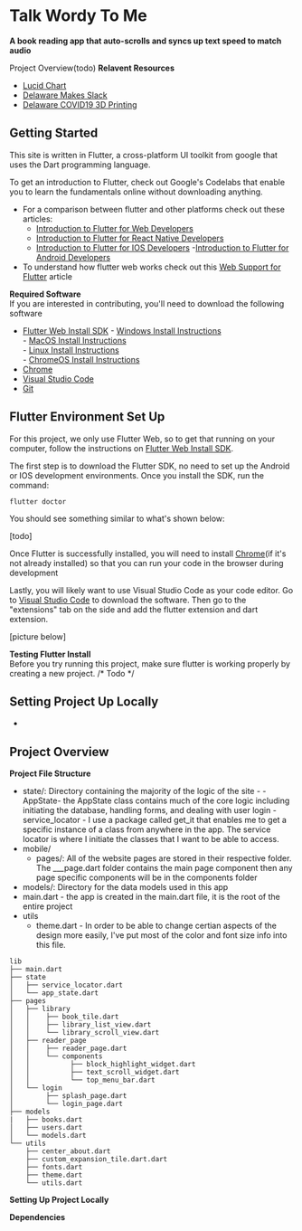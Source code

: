 # Talk Wordy To Me

**A book reading app that auto-scrolls and syncs up text speed to match audio**

Project Overview(todo)
**Relavent Resources**
- [Lucid Chart](https://app.lucidchart.com/invitations/accept/c0e0ac52-e95d-467d-83f0-0afded2a9faa)
- [Delaware Makes Slack](https://join.slack.com/t/delawaremakes/shared_invite/zt-ee1k7e45-lseLrkf_Jt_heZG34eBMtA)
- [Delaware COVID19 3D Printing](https://www.facebook.com/groups/1624749267680924)

## Getting Started<br>
This site is written in Flutter, a cross-platform UI toolkit from google that uses the Dart programming language.

To get an introduction to Flutter, check out Google's Codelabs that enable you to learn the fundamentals online without downloading anything.
 - For a comparison between flutter and other platforms check out these articles:
      - [Introduction to Flutter for Web Developers](https://flutter.dev/docs/get-started/flutter-for/web-devs)
      - [Introduction to Flutter for React Native Developers](https://flutter.dev/docs/get-started/flutter-for/react-native-devs)
      - [Introduction to Flutter for IOS Developers](https://flutter.dev/docs/get-started/flutter-for/ios-devs)
      -[Introduction to Flutter for Android Developers](https://flutter.dev/docs/get-started/flutter-for/android-devs)
- To understand how flutter web works check out this [Web Support for Flutter](https://flutter.dev/web) article


**Required Software** <br/>
If you are interested in contributing, you'll need to download the following software
- [Flutter Web Install SDK](https://flutter.dev/docs/get-started/web)
      - [Windows Install Instructions](https://flutter.dev/docs/get-started/install/windows)    
      - [MacOS Install Instructions](https://flutter.dev/docs/get-started/install/macos)       
      - [Linux Install Instructions](https://flutter.dev/docs/get-started/install/linux)   
      - [ChromeOS Install Instructions](https://flutter.dev/docs/get-started/install/chromeos])
- [Chrome](https://www.google.com/chrome/)
- [Visual Studio Code](https://code.visualstudio.com/)
- [Git](https://git-scm.com/)

## Flutter Environment Set Up <br/>
For this project, we only use Flutter Web, so to get that running on your computer, follow the instructions on [Flutter Web Install SDK](https://flutter.dev/docs/get-started/web). 

The first step is to download the Flutter SDK, no need to set up the Android or IOS development environments. Once you install the SDK, run the command:
```
flutter doctor
```
You should see something similar to what's shown below:

[todo]

Once Flutter is successfully installed, you will need to install [Chrome](https://www.google.com/chrome/)(if it's not already installed) so that you can run your code in the browser during development

Lastly, you will likely want to use Visual Studio Code as your code editor. Go to [Visual Studio Code](https://code.visualstudio.com/) to download the software. Then go to the "extensions" tab on the side and add the flutter extension and dart extension.

[picture below]


**Testing Flutter Install** <br/>
Before you try running this project, make sure flutter is working properly by creating a new project.
/*
Todo
*/

## Setting Project Up Locally <br/>

 - 

## Project Overview <br/>


**Project File Structure**<br>
- state/: Directory containing the majority of the logic of the site - 
        - AppState- the AppState class contains much of the core logic including initiating the database, handling forms, and dealing with user login
        - service_locator - I use a package called get_it that enables me to get a specific instance of a class from anywhere in the app. The service locator is where I initiate the classes that I want to be able to access. 
- mobile/ 
    - pages/: All of the website pages are stored in their respective folder. The ___page.dart folder contains the main page component then any page specific components will be in the components folder
- models/: Directory for the data models used in this app
- main.dart - the app is created in the main.dart file, it is the root of the entire project
- utils
    - theme.dart - In order to be able to change certian aspects of the design more easily, I've put most of the color and font size info into this file.
```
lib
├── main.dart
├── state
│   ├── service_locator.dart
│   └── app_state.dart
├── pages
│   ├── library
│   │    ├── book_tile.dart
│   │    ├── library_list_view.dart
│   │    └── library_scroll_view.dart
│   ├── reader_page
│   │    ├── reader_page.dart
│   │    └── components
│   │          ├── block_highlight_widget.dart
│   │          ├── text_scroll_widget.dart
│   │          └── top_menu_bar.dart
│   └── login
│        ├── splash_page.dart
│        └── login_page.dart
├── models
|   ├── books.dart        
│   ├── users.dart
│   └── models.dart
└── utils
    ├── center_about.dart
    ├── custom_expansion_tile.dart.dart
    ├── fonts.dart
    ├── theme.dart
    └── utils.dart
```



**Setting Up Project Locally**




**Dependencies**




